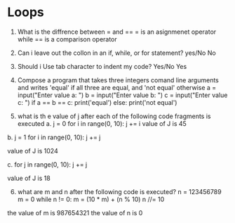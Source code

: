 # Loops
1. What is the diffrence between = and ==
= is an asignmenet operator while == is a comparison operator

2. Can i leave out the collon in an if, while, or for statement? yes/No
No 

3. Should i Use tab character to indent my code? Yes/No
Yes

4. Compose a program that takes three integers comand line arguments and writes 'equal' if all three are equal, and 'not equal' otherwise
a = input("Enter value a: ")
b = input("Enter value b: ")
c = input("Enter value c: ")
if a == b == c:
    print('equal')
else: 
    print('not equal')

5. what is th e value of j after each of the following code fragments is executed
a. j = 0
    for i in range(0, 10):
        j += i
value of J is 45

b. j = 1
    for i in range(0, 10):
        j += j

value of J is 1024

c. for j in range(0, 10):
    j += j

value of J is 18

6. what are m and n after the following code is executed?
n = 123456789
m = 0
while n != 0:
    m = (10 * m) + (n % 10)
    n //= 10

the value of m is 987654321
the value of n is 0